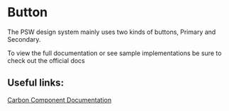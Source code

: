 # Button

The PSW design system mainly uses two kinds of buttons, Primary and Secondary.

To view the full documentation or see sample implementations be sure to check out the official docs

Useful links:
---

[Carbon Component Documentation](https://www.carbondesignsystem.com/components/button/usage)
